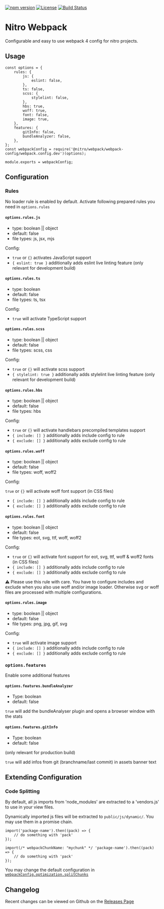 [![npm version](https://badge.fury.io/js/%40nitro%2Fwebpack.svg)](https://badge.fury.io/js/%40nitro%2Fwebpack)
[![License](https://img.shields.io/badge/license-MIT-green.svg)](http://opensource.org/licenses/MIT)
[![Build Status](https://travis-ci.org/namics/generator-nitro.svg?branch=master)](https://travis-ci.org/namics/generator-nitro)

# Nitro Webpack

Configurable and easy to use webpack 4 config for nitro projects.

## Usage

```
const options = {
    rules: {
        js: {
            eslint: false,
        },
        ts: false,
        scss: {
            stylelint: false,
        },
        hbs: true,
        woff: true,
        font: false,
        image: true,
    },
    features: {
        gitInfo: false,
        bundleAnalyzer: false,
    },
};
const webpackConfig = require('@nitro/webpack/webpack-config/webpack.config.dev')(options);

module.exports = webpackConfig;
```

## Configuration

### Rules

No loader rule is enabled by default. Activate following prepared rules you need in `options.rules` 

#### `options.rules.js`

* type: boolean || object
* default: false
* file types: js, jsx, mjs

Config:

* `true` or `{}` activates JavaScript support
* `{ eslint: true }` additionally adds eslint live linting feature (only relevant for development build)

#### `options.rules.ts`

* type: boolean
* default: false
* file types: ts, tsx

Config:

* `true` will activate TypeScript support

#### `options.rules.scss`

* type: boolean || object
* default: false
* file types: scss, css

Config:

* `true` or `{}` will activate scss support
* `{ stylelint: true }` additionally adds stylelint live linting feature (only relevant for development build)

#### `options.rules.hbs`

* type: boolean || object
* default: false
* file types: hbs

Config:

* `true` or `{}` will activate handlebars precompiled templates support
* `{ include: [] }` additionally adds include config to rule
* `{ exclude: [] }` additionally adds exclude config to rule

#### `options.rules.woff`

* type: boolean || object
* default: false
* file types: woff, woff2

Config:

`true` or `{}` will activate woff font support (in CSS files)
* `{ include: [] }` additionally adds include config to rule
* `{ exclude: [] }` additionally adds exclude config to rule

#### `options.rules.font`

* type: boolean || object
* default: false
* file types: eot, svg, ttf, woff, woff2

Config:

* `true` or `{}` will activate font support for eot, svg, ttf, woff & woff2 fonts (in CSS files)
* `{ include: [] }` additionally adds include config to rule
* `{ exclude: [] }` additionally adds exclude config to rule

⚠ Please use this rule with care. You have to configure includes and exclude when you also use woff and/or image loader. 
Otherwise svg or woff files are processed with multiple configurations.

#### `options.rules.image`

* type: boolean || object
* default: false
* file types: png, jpg, gif, svg

Config:

* `true` will activate image support
* `{ include: [] }` additionally adds include config to rule
* `{ exclude: [] }` additionally adds exclude config to rule

### `options.features`

Enable some additional features

#### `options.features.bundleAnalyzer`

* Type: boolean
* default: false

`true` will add the bundleAnalyser plugin and opens a browser window with the stats

#### `options.features.gitInfo`

* Type: boolean
* default: false

(only relevant for production build)

`true` will add infos from git (branchname/last commit) in assets banner text

## Extending Configuration

### Code Splitting

By default, all js imports from 'node_modules' are extracted to a 'vendors.js' to use in your view files.

Dynamically imported js files will be extracted to `public/js/dynamic/`.
You may use them in a promise chain.

```
import('package-name').then((pack) => {
	// do something with 'pack'
});

import(/* webpackChunkName: "mychunk" */ 'package-name').then((pack) => {
	// do something with 'pack'
});
```

You may change the default configuration in [`webpackConfig.optimization.splitChunks`](https://webpack.js.org/configuration/optimization/#optimization-splitchunks)

## Changelog

Recent changes can be viewed on Github on the [Releases Page](https://github.com/namics/generator-nitro/releases)
